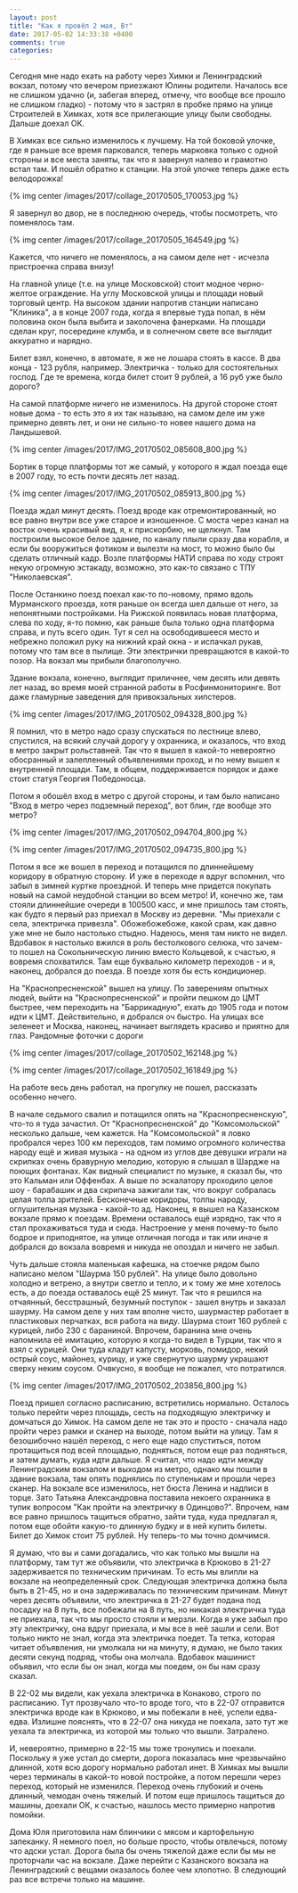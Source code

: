 ```yaml
---
layout: post
title: "Как я провёл 2 мая, Вт"
date: 2017-05-02 14:33:38 +0400
comments: true
categories: 
---
```

Сегодня мне надо ехать на работу через Химки и Ленинградский вокзал, потому что вечером приезжают Юлины родители. Началось все не слишком удачно (и, забегая вперед, отмечу, что вообще все прошло не слишком гладко) - потому что я застрял в пробке прямо на улице Строителей в Химках, хотя все прилегающие улицу были свободны. Дальше доехал ОК.

В Химках все сильно изменилось к лучшему. На той боковой улочке, где я раньше все время парковался, теперь марковка только с одной стороны и все места заняты, так что я завернул налево и грамотно встал там. И пошёл обратно к станции. На этой улочке теперь даже есть велодорожка!

{% img center /images/2017/collage_20170505_170053.jpg %}

Я завернул во двор, не в последнюю очередь, чтобы посмотреть, что поменялось там. 
 
{% img center /images/2017/collage_20170505_164549.jpg %}

Кажется, что ничего не поменялось, а на самом деле нет - исчезла пристроечка справа внизу!

На главной улице (т.е. на улице Московской) стоит модное черно-желтое ограждение. На углу Московской улицы и площади новый торговый центр. На высоком здании напротив станции написано "Клиника", а в конце 2007 года, когда я впервые туда попал, в нём половина окон была выбита и заколочена фанерками. На площади сделан круг, посередине клумба, и в солнечном свете все выглядит аккуратно и нарядно.

Билет взял, конечно, в автомате, я же не лошара стоять в кассе. В два конца - 123 рубля, например. Электричка - только для состоятельных господ. Где те времена, когда билет стоит 9 рублей, а 16 руб уже было дорого?

На самой платформе ничего не изменилось. На другой стороне стоят новые дома - то есть это я их так называю, на самом деле им уже примерно девять лет, и они не сильно-то новее нашего дома на Ландышевой.

{% img center /images/2017/IMG_20170502_085608_800.jpg %}

Бортик в торце платформы тот же самый, у которого я ждал поезда еще в 2007 году, то есть почти десять лет назад.

{% img center /images/2017/IMG_20170502_085913_800.jpg %}

Поезда ждал минут десять. Поезд вроде как отремонтированный, но все равно внутри все уже старое и изношенное. С моста через канал на восток очень красивый вид, я, к прискорбию, не щелкнул. Там построили высокое белое здание, по каналу плыли сразу два корабля, и если бы вооружиться фотиком и вылезти на мост, то можно было бы сделать отличный кадр. Возле платформы НАТИ справа по ходу строят некую огромную эстакаду, возможно, это как-то связано с ТПУ "Николаевская".

После Останкино поезд поехал как-то по-новому, прямо вдоль Мурманского проезда, хотя раньше он всегда шел дальше от него, за непонятными постройками. На Рижской появилась новая платформа, слева по ходу, я-то помню, как раньше была только одна платформа справа, и путь всего один. Тут я сел на освободившееся место и небрежно положил руку на нижний край окна - и испачкал рукав, потому что там все в пылище. Эти электрички превращаются в какой-то позор. На вокзал мы прибыли благополучно.

Здание вокзала, конечно, выглядит приличнее, чем десять или девять лет назад, во время моей странной работы в Росфинмониторинге. Вот даже гламурные заведения для привокзальных хипстеров.

{% img center /images/2017/IMG_20170502_094328_800.jpg %}

Я помнил, что в метро надо сразу спускаться по лестнице влево, спустился, на всякий случай дорогу у охранника, и оказалось, что вход в метро закрыт рольставней. Так что я вышел в какой-то невероятно обосранный и залепленный объявлениями проход, и по нему вышел к внутренней площади. Там, в общем, поддерживается порядок и даже стоит статуя Георгия Победоносца.

Потом я обошёл вход в метро с другой стороны, и там было написано "Вход в метро через подземный переход", вот блин, где вообще это метро?

{% img center /images/2017/IMG_20170502_094704_800.jpg %}

{% img center /images/2017/IMG_20170502_094735_800.jpg %}

Потом я все же вошел в переход и потащился по длиннейшему коридору в обратную сторону. И уже в переходе я вдруг вспомнил, что забыл в зимней куртке проездной. И теперь мне придется покупать новый на самой неудобной станции во всем метро! И, конечно же, там стояли длиннейшие очереди в 100500 касс, и мне пришлось там стоять, как будто я первый раз приехал в Москву из деревни. "Мы приехали с села, электричка привезла". Обожебожебоже, какой срам, как давно уже мне не было настолько стыдно. Надеюсь, меня там никто не видел. Вдобавок я настолько вжился в роль бестолкового селюка, что зачем-то пошел на Сокольническую линию вместо Кольцевой, к счастью, я вовремя спохватился. Там еще буквально километр переходов - и я, наконец, добрался до поезда. В поезде хотя бы есть кондиционер.

На "Краснопресненской" вышел на улицу. По заверениям опытных людей, выйти на "Краснопресненской" и пройти пешком до ЦМТ быстрее, чем переходить на "Баррикадную", ехать до 1905 года и потом идти к ЦМТ. Действительно, я добрался оч быстро. На улицах все зеленеет и Москва, наконец, начинает выглядеть красиво и приятно для глаз. Рандомные фоточки с дороги

{% img center /images/2017/collage_20170502_162148.jpg %}

{% img center /images/2017/collage_20170502_161849.jpg %}

На работе весь день работал, на прогулку не пошел, рассказать особенно нечего.

В начале седьмого свалил и потащился опять на "Краснопресненскую", что-то я туда зачастил. От "Краснопресненской" до "Комсомольской" несколько дальше, чем кажется. На "Комсомольской" я ловко пробрался через 100 км переходов, там помимо огромного количества народу ещё и живая музыка - на одном из углов две девушки играли на скрипках очень бравурную мелодию, которую я слышал в Шардже на поющих фонтанах. Как видный специалист по музыке, я сказал бы, что это Кальман или Оффенбах. А выше по эскалатору проходило целое шоу - барабашик и два скрипача зажигали так, что вокруг собралась целая толпа зрителей. Бесконечные коридоры, толпы народу, оглушительная музыка - какой-то ад. Наконец, я вышел на Казанском вокзале прямо к поездам. Времени оставалось ещё изрядно, так что я стал прохаживаться туда и сюда. Настроение у меня почему-то было бодрое и приподнятое, на улице отличная погода и так или иначе я добрался до вокзала вовремя и никуда не опоздал и ничего не забыл.

Чуть дальше стояла маленькая кафешка, на стоечке рядом было написано мелом "Шаурма 150 рублей". На улице было довольно холодно и ветрено, а внутри светло и тепло, и к тому же мне хотелось есть, а до поезда оставалось ещё 25 минут. Так что я решился на отчаянный, бесстрашный, безумный поступок - зашел внутрь и заказал шаурму. На самом деле у них там вполне чисто, шаурмастер работает в пластиковых перчатках, вся работа на виду. Шаурма стоит 160 рублей с курицей, либо 230 с бараниной. Впрочем, баранина мне очень напомнила её имитацию, которую я когда-то видел в Турции, так что я взял с курицей. Они туда кладут капусту, морковь, помидор, некий острый соус, майонез, курицу, и уже свернутую шаурму украшают сверху неким соусом. Очвкусно, я вообще не пожалел, что потратился. 

{% img center /images/2017/IMG_20170502_203856_800.jpg %}

Поезд пришел согласно расписанию, встретились нормально. Осталось только перейти через площадь, сесть на подходящую электричку и домчаться до Химок. На самом деле не так это и просто - сначала надо пройти через рамки и сканер на выходе, потом выйти на улицу. Там я безошибочно нашёл переход, с него еще надо спуститься, потом протащиться под всей площадью, подняться, потом еще раз подняться, и затем думать, куда идти дальше. Я считал, что надо идти между Ленинградским вокзалом и выходом из метро, однако мы пошли в здание вокзала, там опять поднялись по ступенькам и прошли через сканер. На вокзале все изменилось, нет бюста Ленина и надписи в торце. Зато Татьяна Александровна поставила некоего охранника в тупик вопросом "Как пройти на электричку в Одинцово?". Впрочем, нам все равно пришлось тащиться обратно, зайти туда, куда предлагал я, потом еще обойти какую-то длинную будку и в ней купить билеты. Билет до Химок стоит 75 рублей. Ну теперь-то мы точно домчимся.

Я думаю, что вы и сами догадались, что как только мы вышли на платформу, там тут же объявили, что электричка в Крюково в 21-27 задерживается по техническим причинам. То есть мы влипли на вокзале на неопределенный срок. Следующая электричка должна была быть в 21-45, но и она задерживалась по техническим причинам. Минут через десять объявили, что электричка в 21-27 будет подана под посадку на 8 путь, все побежали на 8 путь, но никакая электричка туда не приехала, так что мы просто стояли и мерзли. Когда я уже забыл про эту электричку, она вдруг приехала, и мы все в неё зашли и сели. Вот только никто не знал, когда эта электричка поедет. Та тетка, которая читает объявления, ни умолкала ни на минуту, я думаю, не было таких десяти секунд подряд, чтобы она молчала. Вдобавок машинист объявил, что если бы он знал, когда мы поедем, он бы нам сразу сказал. 

В 22-02 мы видели, как уехала электричка в Конаково, строго по расписанию. Тут прозвучало что-то вроде того, что в 22-07 отправится электричка вроде как в Крюково, и мы побежали в неё, успели едва-едва. Излишне пояснять, что в 22-07 она никуда не поехала, зато тут же уехала та электричка, из которой мы только что вышли. Затралено.

И, невероятно, примерно в 22-15 мы тоже тронулись и поехали. Поскольку я уже устал до смерти, дорога показалась мне чрезвычайно длинной, хотя всю дорогу нормально работал инет. В Химках мы вышли через терминалы в какой-то новой постройке, а потом перешли через переход, который не изменился. Переход очень глубокий и очень длинный, чемодан очень тяжелый. И потом еще пришлось тащиться до машины, доехали ОК, к счастью, нашлось место примерно напротив помойки.

Дома Юля приготовила нам блинчики с мясом и картофельную запеканку. Я немного поел, но больше просто, чтобы отвлечься, потому что адски устал. Дорога была бы очень тяжелой даже если бы мы не проторчали час на вокзале. Даже перейти с Казанского вокзала на Ленинградский с вещами оказалось более чем хлопотно. В следующий раз все встречи только на машине. 